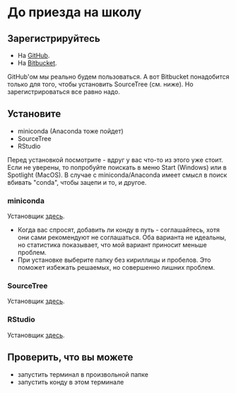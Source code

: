 # До приезда на школу

## Зарегистрируйтесь

- На [GitHub](https://github.com/).
- На [Bitbucket](https://bitbucket.org/).

GitHub'ом мы реально будем пользоваться.
А вот Bitbucket понадобится только для того, чтобы установить SourceTree (см. ниже).
Но зарегистрироваться все равно надо.


## Установите

* miniconda (Anaconda тоже пойдет)
* SourceTree
* RStudio

Перед установкой посмотрите - вдруг у вас что-то из этого уже стоит.
Если не уверены, то попробуйте поискать в меню Start (Windows) или в Spotlight (MacOS).
В случае с miniconda/Anaconda имеет смысл в поиск вбивать "conda", чтобы зацепи и то, и другое.

### miniconda

Установщик [здесь](https://docs.conda.io/en/latest/miniconda.html).

- Когда вас спросят, добавить ли конду в путь - соглашайтесь, хотя они сами рекомендуют не соглашаться. Оба варианта не идеальны, но статистика показывает, что мой вариант приносит меньше проблем.
- При установке выберите папку без кириллицы и пробелов. Это поможет избежать решаемых, но совершенно лишних проблем.

### SourceTree

Установщик [здесь](https://www.sourcetreeapp.com/).

### RStudio

Установщик [здесь](https://rstudio.com/products/rstudio/download/).


## Проверить, что вы можете

* запустить терминал в произвольной папке
* запустить конду в этом терминале
